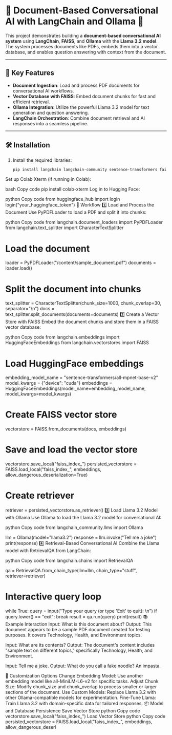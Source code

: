 # 📄 Document-Based Conversational AI with LangChain and Ollama 🚀

This project demonstrates building a **document-based conversational AI system** using **LangChain**, **FAISS**, and **Ollama** with the **Llama 3.2 model**. The system processes documents like PDFs, embeds them into a vector database, and enables question answering with context from the document.

---

## 🌟 Key Features

- **Document Ingestion**: Load and process PDF documents for conversational AI workflows.  
- **Vector Database with FAISS**: Embed document chunks for fast and efficient retrieval.  
- **Ollama Integration**: Utilize the powerful Llama 3.2 model for text generation and question answering.  
- **LangChain Orchestration**: Combine document retrieval and AI responses into a seamless pipeline.

---

## 🛠️ Installation

1. Install the required libraries:
   ```bash
   pip install langchain langchain-community sentence-transformers faiss-gpu pypdf langchain_ollama
Set up Colab Xterm (if running in Colab):

bash
Copy code
pip install colab-xterm
Log in to Hugging Face:

python
Copy code
from huggingface_hub import login
login("your_huggingface_token")
🚀 Workflow
1️⃣ Load and Process the Document
Use PyPDFLoader to load a PDF and split it into chunks:

python
Copy code
from langchain.document_loaders import PyPDFLoader
from langchain.text_splitter import CharacterTextSplitter

# Load the document
loader = PyPDFLoader("/content/sample_document.pdf")
documents = loader.load()

# Split the document into chunks
text_splitter = CharacterTextSplitter(chunk_size=1000, chunk_overlap=30, separator="\n")
docs = text_splitter.split_documents(documents=documents)
2️⃣ Create a Vector Store with FAISS
Embed the document chunks and store them in a FAISS vector database:

python
Copy code
from langchain.embeddings import HuggingFaceEmbeddings
from langchain.vectorstores import FAISS

# Load HuggingFace embeddings
embedding_model_name = "sentence-transformers/all-mpnet-base-v2"
model_kwargs = {"device": "cuda"}
embeddings = HuggingFaceEmbeddings(model_name=embedding_model_name, model_kwargs=model_kwargs)

# Create FAISS vector store
vectorstore = FAISS.from_documents(docs, embeddings)

# Save and load the vector store
vectorstore.save_local("faiss_index_")
persisted_vectorstore = FAISS.load_local("faiss_index_", embeddings, allow_dangerous_deserialization=True)

# Create retriever
retriever = persisted_vectorstore.as_retriever()
3️⃣ Load Llama 3.2 Model with Ollama
Use Ollama to load the Llama 3.2 model for conversational AI:

python
Copy code
from langchain_community.llms import Ollama

llm = Ollama(model="llama3.2")
response = llm.invoke("Tell me a joke")
print(response)
4️⃣ Retrieval-Based Conversational AI
Combine the Llama model with RetrievalQA from LangChain:

python
Copy code
from langchain.chains import RetrievalQA

qa = RetrievalQA.from_chain_type(llm=llm, chain_type="stuff", retriever=retriever)

# Interactive query loop
while True:
    query = input("Type your query (or type 'Exit' to quit): \n")
    if query.lower() == "exit":
        break
    result = qa.run(query)
    print(result)
📚 Example Interaction
Input: What is this document about?
Output: This document appears to be a sample PDF document created for testing purposes. It covers Technology, Health, and Environment topics.

Input: What are its contents?
Output: The document's content includes "sample text on different topics," specifically Technology, Health, and Environment.

Input: Tell me a joke.
Output: What do you call a fake noodle? An impasta.

🎯 Customization Options
Change Embedding Model: Use another embedding model like all-MiniLM-L6-v2 for specific tasks.
Adjust Chunk Size: Modify chunk_size and chunk_overlap to process smaller or larger sections of the document.
Use Custom Models: Replace Llama 3.2 with other Ollama-compatible models for experimentation.
Fine-Tune Llama: Train Llama 3.2 with domain-specific data for tailored responses.
📦 Model and Database Persistence
Save Vector Store
python
Copy code
vectorstore.save_local("faiss_index_")
Load Vector Store
python
Copy code
persisted_vectorstore = FAISS.load_local("faiss_index_", embeddings, allow_dangerous_deseri
